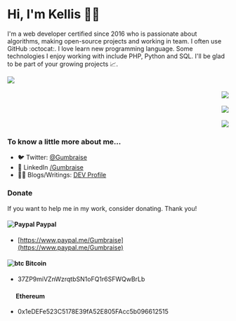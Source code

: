 # Hi, I'm Kellis 🐱‍💻

I'm a web developer certified since 2016 who is passionate about algorithms, making open-source projects and working in team. I often use GitHub :octocat:. I love learn new programming language. Some technologies I enjoy working with include PHP, Python and SQL. I'll be glad to be part of your growing projects 📈.

<p align="center">
    <a href="#"><img align="left" src="https://github-readme-stats.vercel.app/api?username=Gumbraise&show_icons=true&title_color=999&text_color=9f9f9f&bg_color=00000000&hide_border=true"></a>
    
<p align="right"><br><br>
        <a href="https://discord.gg/bbeGZyu"><img src="https://img.shields.io/static/v1?label=DISCORD&message=Gumbraise%230001&color=blueviolet&style=for-the-badge"></a><br><br>
        <a href="https://kellis.fr/?e=GitHub_Banner"><img src="https://img.shields.io/static/v1?label=WEBSITE&message=kellis.fr&color=blueviolet&style=for-the-badge"></a><br><br>
        <a href="mailto:dev@kellis.fr"><img src="https://img.shields.io/static/v1?label=EMAIL&message=dev@kellis.fr&color=blueviolet&style=for-the-badge"></a>
  </p>
</p>

### To know a little more about me...
- 🐦 Twitter: [@Gumbraise](https://twitter.com/Gumbraise)
- 👥 LinkedIn [/Gumbraise](https://linkedin.com/in/Gumbraise)
- 👨‍💻 Blogs/Writings: [DEV Profile](https://dev.to/gumbraise)

### Donate

If you want to help me in my work, consider donating. Thank you!

#### ![Paypal](https://raw.githubusercontent.com/reek/anti-adblock-killer/gh-pages/images/paypal.png) Paypal

- [https://www.paypal.me/Gumbraise](https://www.paypal.me/Gumbraise)

#### ![btc](https://raw.githubusercontent.com/reek/anti-adblock-killer/gh-pages/images/bitcoin.png) Bitcoin

- 37ZP9miVZnWzrqtbSN1oFQ1r6SFWQwBrLb

#### <img src="https://www.logolynx.com/images/logolynx/b0/b0839301e62a21664ea82d24ab1a0414.png" width="16" height="16" /> Ethereum

- 0x1eDEFe523C5178E39fA52E805FAcc5b096612515
